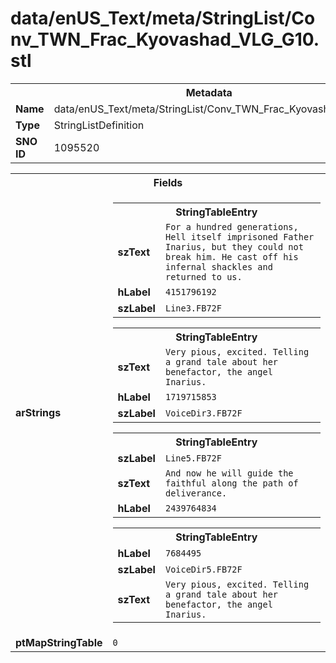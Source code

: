<h1>data/enUS_Text/meta/StringList/Conv_TWN_Frac_Kyovashad_VLG_G10.stl</h1><table><tr><th colspan="100%">Metadata</th></tr><tr><td><b>Name</b></td><td>data/enUS_Text/meta/StringList/Conv_TWN_Frac_Kyovashad_VLG_G10.stl</td></tr><tr><td><b>Type</b></td><td>StringListDefinition</td></tr><tr><td><b>SNO ID</b></td><td>1095520</td></tr></table>

<table><tr><th colspan="100%">Fields</th></tr><tr><td><b>arStrings</b></td><td><table><tr><th colspan="100%">StringTableEntry</th></tr><tr><td><b>szText</b></td><td><code>For a hundred generations, Hell itself imprisoned Father Inarius, but they could not break him. He cast off his infernal shackles and returned to us.</code></td></tr><tr><td><b>hLabel</b></td><td><code>4151796192</code></td></tr><tr><td><b>szLabel</b></td><td><code>Line3.FB72F</code></td></tr></table>


<table><tr><th colspan="100%">StringTableEntry</th></tr><tr><td><b>szText</b></td><td><code>Very pious, excited. Telling a grand tale about her benefactor, the angel Inarius.</code></td></tr><tr><td><b>hLabel</b></td><td><code>1719715853</code></td></tr><tr><td><b>szLabel</b></td><td><code>VoiceDir3.FB72F</code></td></tr></table>


<table><tr><th colspan="100%">StringTableEntry</th></tr><tr><td><b>szLabel</b></td><td><code>Line5.FB72F</code></td></tr><tr><td><b>szText</b></td><td><code>And now he will guide the faithful along the path of deliverance.</code></td></tr><tr><td><b>hLabel</b></td><td><code>2439764834</code></td></tr></table>


<table><tr><th colspan="100%">StringTableEntry</th></tr><tr><td><b>hLabel</b></td><td><code>7684495</code></td></tr><tr><td><b>szLabel</b></td><td><code>VoiceDir5.FB72F</code></td></tr><tr><td><b>szText</b></td><td><code>Very pious, excited. Telling a grand tale about her benefactor, the angel Inarius.</code></td></tr></table>


</td></tr><tr><td><b>ptMapStringTable</b></td><td><code>0</code></td></tr></table>

